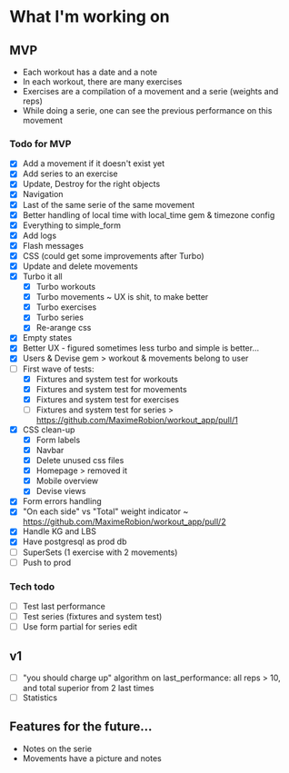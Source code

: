 # What I'm working on

## MVP
- Each workout has a date and a note
- In each workout, there are many exercises
- Exercises are a compilation of a movement and a serie (weights and reps)
- While doing a serie, one can see the previous performance on this movement

### Todo for MVP
- [x] Add a movement if it doesn't exist yet
- [x] Add series to an exercise
- [x] Update, Destroy for the right objects
- [x] Navigation
- [x] Last of the same serie of the same movement
- [x] Better handling of local time with local_time gem & timezone config
- [x] Everything to simple_form
- [x] Add logs
- [x] Flash messages
- [x] CSS (could get some improvements after Turbo)
- [x] Update and delete movements
- [x] Turbo it all
    - [x] Turbo workouts
    - [x] Turbo movements ~ UX is shit, to make better
    - [x] Turbo exercises
    - [x] Turbo series
    - [x] Re-arange css
- [x] Empty states
- [x] Better UX - figured sometimes less turbo and simple is better...
- [x] Users & Devise gem > workout & movements belong to user
- [ ] First wave of tests:
    - [x] Fixtures and system test for workouts
    - [x] Fixtures and system test for movements
    - [x] Fixtures and system test for exercises
    - [ ] Fixtures and system test for series > https://github.com/MaximeRobion/workout_app/pull/1
- [x] CSS clean-up
    - [x] Form labels
    - [x] Navbar
    - [x] Delete unused css files
    - [x] Homepage > removed it
    - [x] Mobile overview
    - [x] Devise views
- [x] Form errors handling
- [x] "On each side" vs "Total" weight indicator ~ https://github.com/MaximeRobion/workout_app/pull/2
- [x] Handle KG and LBS
- [x] Have postgresql as prod db
- [ ] SuperSets (1 exercise with 2 movements)
- [ ] Push to prod

### Tech todo
- [ ] Test last performance
- [ ] Test series (fixtures and system test)
- [ ] Use form partial for series edit

## v1
- [ ] "you should charge up" algorithm on last_performance: all reps > 10, and total superior from 2 last times
- [ ] Statistics

## Features for the future...
- Notes on the serie
- Movements have a picture and notes
